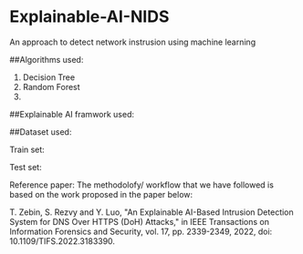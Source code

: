 # Explainable-AI-NIDS

An approach to detect network instrusion using machine learning 



##Algorithms used:

1. Decision Tree
2. Random Forest
3. 



##Explainable AI framwork used:

##Dataset used:

Train set:

Test set:

Reference paper: The methodolofy/ workflow that we have followed is based on the work proposed in the paper below:

T. Zebin, S. Rezvy and Y. Luo, "An Explainable AI-Based Intrusion Detection System for DNS Over HTTPS (DoH) Attacks," in IEEE Transactions on Information Forensics and Security, vol. 17, pp. 2339-2349, 2022, doi: 10.1109/TIFS.2022.3183390.

